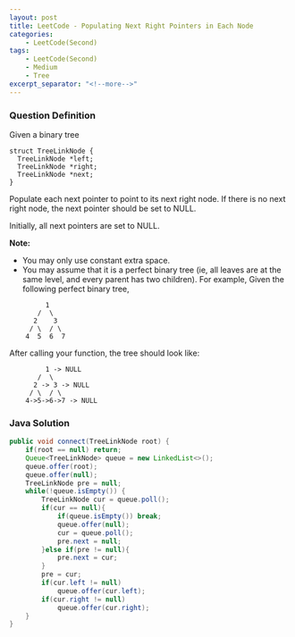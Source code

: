 ```yaml
---
layout: post
title: LeetCode - Populating Next Right Pointers in Each Node
categories:
    - LeetCode(Second)
tags:
    - LeetCode(Second)
    - Medium
    - Tree
excerpt_separator: "<!--more-->"
---
```


### Question Definition
Given a binary tree

    struct TreeLinkNode {
      TreeLinkNode *left;
      TreeLinkNode *right;
      TreeLinkNode *next;
    }
Populate each next pointer to point to its next right node. If there is no next right node, the next pointer should be set to NULL.

Initially, all next pointers are set to NULL.
<!--more-->

**Note:**

* You may only use constant extra space.
* You may assume that it is a perfect binary tree (ie, all leaves are at the same level, and every parent has two children).
For example,
Given the following perfect binary tree,
```
         1
       /  \
      2    3
     / \  / \
    4  5  6  7
```
After calling your function, the tree should look like:
```
         1 -> NULL
       /  \
      2 -> 3 -> NULL
     / \  / \
    4->5->6->7 -> NULL
```
### Java Solution
```java
public void connect(TreeLinkNode root) {
    if(root == null) return;
    Queue<TreeLinkNode> queue = new LinkedList<>();
    queue.offer(root);
    queue.offer(null);
    TreeLinkNode pre = null;
    while(!queue.isEmpty()) {
        TreeLinkNode cur = queue.poll();
        if(cur == null){
            if(queue.isEmpty()) break;
            queue.offer(null);
            cur = queue.poll();
            pre.next = null;
        }else if(pre != null){
            pre.next = cur;
        }
        pre = cur;
        if(cur.left != null)
            queue.offer(cur.left);
        if(cur.right != null)
            queue.offer(cur.right);
    }
}
```
